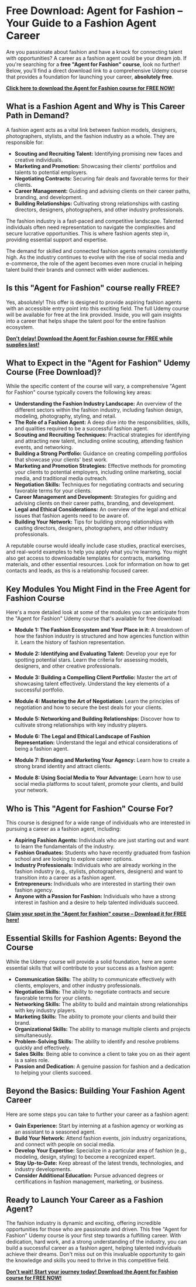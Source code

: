 # Free Download: Agent for Fashion – Your Guide to a Fashion Agent Career

Are you passionate about fashion and have a knack for connecting talent with opportunities? A career as a fashion agent could be your dream job. If you're searching for a **free "Agent for Fashion" course**, look no further! Below, you'll find a direct download link to a comprehensive Udemy course that provides a foundation for launching your career, **absolutely free**.

[**Click here to download the Agent for Fashion course for FREE NOW!**](https://udemywork.com/agent-for-fashion)

## What is a Fashion Agent and Why is This Career Path in Demand?

A fashion agent acts as a vital link between fashion models, designers, photographers, stylists, and the fashion industry as a whole. They are responsible for:

*   **Scouting and Recruiting Talent:** Identifying promising new faces and creative individuals.
*   **Marketing and Promotion:** Showcasing their clients' portfolios and talents to potential employers.
*   **Negotiating Contracts:** Securing fair deals and favorable terms for their clients.
*   **Career Management:** Guiding and advising clients on their career paths, branding, and development.
*   **Building Relationships:** Cultivating strong relationships with casting directors, designers, photographers, and other industry professionals.

The fashion industry is a fast-paced and competitive landscape. Talented individuals often need representation to navigate the complexities and secure lucrative opportunities. This is where fashion agents step in, providing essential support and expertise.

The demand for skilled and connected fashion agents remains consistently high. As the industry continues to evolve with the rise of social media and e-commerce, the role of the agent becomes even more crucial in helping talent build their brands and connect with wider audiences.

## Is this "Agent for Fashion" course really FREE?

Yes, absolutely! This offer is designed to provide aspiring fashion agents with an accessible entry point into this exciting field. The full Udemy course will be available for free at the link provided. Inside, you will gain insights into a career that helps shape the talent pool for the entire fashion ecosystem.

[**Don't delay! Download the Agent for Fashion course for FREE while supplies last!**](https://udemywork.com/agent-for-fashion)

## What to Expect in the "Agent for Fashion" Udemy Course (Free Download)?

While the specific content of the course will vary, a comprehensive "Agent for Fashion" course typically covers the following key areas:

*   **Understanding the Fashion Industry Landscape:** An overview of the different sectors within the fashion industry, including fashion design, modeling, photography, styling, and retail.
*   **The Role of a Fashion Agent:** A deep dive into the responsibilities, skills, and qualities required to be a successful fashion agent.
*   **Scouting and Recruiting Techniques:** Practical strategies for identifying and attracting new talent, including online scouting, attending fashion events, and networking.
*   **Building a Strong Portfolio:** Guidance on creating compelling portfolios that showcase your clients' best work.
*   **Marketing and Promotion Strategies:** Effective methods for promoting your clients to potential employers, including online marketing, social media, and traditional media outreach.
*   **Negotiation Skills:** Techniques for negotiating contracts and securing favorable terms for your clients.
*   **Career Management and Development:** Strategies for guiding and advising clients on their career paths, branding, and development.
*   **Legal and Ethical Considerations:** An overview of the legal and ethical issues that fashion agents need to be aware of.
*   **Building Your Network:** Tips for building strong relationships with casting directors, designers, photographers, and other industry professionals.

A reputable course would ideally include case studies, practical exercises, and real-world examples to help you apply what you're learning. You might also get access to downloadable templates for contracts, marketing materials, and other essential resources. Look for information on how to get contacts and leads, as this is a relationship focused career.

## Key Modules You Might Find in the Free Agent for Fashion Course

Here's a more detailed look at some of the modules you can anticipate from the "Agent for Fashion" Udemy course that's available for free download:

*   **Module 1: The Fashion Ecosystem and Your Place in it:** A breakdown of how the fashion industry is structured and how agencies function within it. Learn the history of fashion representation.

*   **Module 2: Identifying and Evaluating Talent:** Develop your eye for spotting potential stars. Learn the criteria for assessing models, designers, and other creative professionals.

*   **Module 3: Building a Compelling Client Portfolio:** Master the art of showcasing talent effectively. Understand the key elements of a successful portfolio.

*   **Module 4: Mastering the Art of Negotiation:** Learn the principles of negotiation and how to secure the best deals for your clients.

*   **Module 5: Networking and Building Relationships:** Discover how to cultivate strong relationships with key industry players.

*   **Module 6: The Legal and Ethical Landscape of Fashion Representation:** Understand the legal and ethical considerations of being a fashion agent.

*   **Module 7: Branding and Marketing Your Agency:** Learn how to create a strong brand identity and attract clients.

*   **Module 8: Using Social Media to Your Advantage:** Learn how to use social media platforms to scout talent, promote your clients, and build your network.

## Who is This "Agent for Fashion" Course For?

This course is designed for a wide range of individuals who are interested in pursuing a career as a fashion agent, including:

*   **Aspiring Fashion Agents:** Individuals who are just starting out and want to learn the fundamentals of the industry.
*   **Fashion Graduates:** Students who have recently graduated from fashion school and are looking to explore career options.
*   **Industry Professionals:** Individuals who are already working in the fashion industry (e.g., stylists, photographers, designers) and want to transition into a career as a fashion agent.
*   **Entrepreneurs:** Individuals who are interested in starting their own fashion agency.
*   **Anyone with a Passion for Fashion:** Individuals who have a strong interest in fashion and a desire to help talented individuals succeed.

[**Claim your spot in the "Agent for Fashion" course – Download it for FREE here!**](https://udemywork.com/agent-for-fashion)

## Essential Skills for Fashion Agents: Beyond the Course

While the Udemy course will provide a solid foundation, here are some essential skills that will contribute to your success as a fashion agent:

*   **Communication Skills:** The ability to communicate effectively with clients, employers, and other industry professionals.
*   **Negotiation Skills:** The ability to negotiate contracts and secure favorable terms for your clients.
*   **Networking Skills:** The ability to build and maintain strong relationships with key industry players.
*   **Marketing Skills:** The ability to promote your clients and build their brand.
*   **Organizational Skills:** The ability to manage multiple clients and projects simultaneously.
*   **Problem-Solving Skills:** The ability to identify and resolve problems quickly and effectively.
*   **Sales Skills**: Being able to convince a client to take you on as their agent is a sales role.
*   **Passion and Dedication:** A genuine passion for fashion and a dedication to helping your clients succeed.

## Beyond the Basics: Building Your Fashion Agent Career

Here are some steps you can take to further your career as a fashion agent:

*   **Gain Experience:** Start by interning at a fashion agency or working as an assistant to a seasoned agent.
*   **Build Your Network:** Attend fashion events, join industry organizations, and connect with people on social media.
*   **Develop Your Expertise:** Specialize in a particular area of fashion (e.g., modeling, design, styling) to become a recognized expert.
*   **Stay Up-to-Date:** Keep abreast of the latest trends, technologies, and industry developments.
*   **Consider Additional Education:** Pursue advanced degrees or certifications in fashion management, marketing, or business.

## Ready to Launch Your Career as a Fashion Agent?

The fashion industry is dynamic and exciting, offering incredible opportunities for those who are passionate and driven. This free "Agent for Fashion" Udemy course is your first step towards a fulfilling career. With dedication, hard work, and a strong understanding of the industry, you can build a successful career as a fashion agent, helping talented individuals achieve their dreams. Don't miss out on this invaluable opportunity to gain the knowledge and skills you need to thrive in this competitive field.

[**Don't wait! Start your journey today! Download the Agent for Fashion course for FREE NOW!**](https://udemywork.com/agent-for-fashion)
